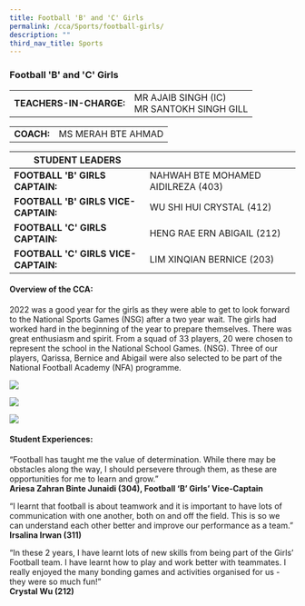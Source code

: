 ```yaml
---
title: Football 'B' and 'C' Girls
permalink: /cca/Sports/football-girls/
description: ""
third_nav_title: Sports
---
```

### Football 'B' and 'C' Girls

|  	|  	|
|---	|---	|
| **TEACHERS-IN-CHARGE:** 	| MR AJAIB SINGH (IC)<br>MR SANTOKH SINGH 	 GILL|

|  	|  	|
|---	|---	|
| **COACH:** 	| MS MERAH BTE AHMAD 	|

| STUDENT LEADERS 	|  	|
|---	|---	|
| **FOOTBALL 'B' GIRLS CAPTAIN:** 	| NAHWAH BTE MOHAMED AIDILREZA (403)	|
| **FOOTBALL 'B' GIRLS VICE-CAPTAIN:** 	| WU SHI HUI CRYSTAL (412)	|
| **FOOTBALL 'C' GIRLS CAPTAIN:** 	| HENG RAE ERN ABIGAIL (212)	|
| **FOOTBALL 'C' GIRLS VICE-CAPTAIN:** 	| LIM XINQIAN BERNICE (203)|

#### Overview of the CCA: 

2022 was a good year for the girls as they were able to get to look forward to the National Sports Games (NSG) after a two year wait. The girls had worked hard in the beginning of the year to prepare themselves. There was great enthusiasm and spirit. From a squad of 33 players, 20 were chosen to represent the school in the National School Games. (NSG). Three of our players, Qarissa, Bernice and Abigail were also selected to be part of the National Football Academy (NFA) programme.  

<img src="https://drive.google.com/uc?export=view&id=1DQqmtVFxa7bCHL1bbG978tZuqJs0CPQp"><BR>

<img src="https://drive.google.com/uc?export=view&id=1ayrilAnxHIloGipN-B_WFY80ychwAJGu"><BR>

<img src="https://drive.google.com/uc?export=view&id=14t-kHgZPdQWwgoQDuuvHdFgcKLudMPCS">















#### Student Experiences:

“Football has taught me the value of determination. While there may be obstacles along the way, I should persevere through them, as these are opportunities for me to learn and grow.” 
<br> **Ariesa Zahran Binte Junaidi (304), Football ‘B’ Girls’ Vice-Captain**

  

“I learnt that football is about teamwork and it is important to have lots of communication with one another, both on and off the field. This is so we can understand each other better and improve our performance as a team.” 
<br> **Irsalina Irwan (311)**

  

“In these 2 years, I have learnt lots of new skills from being part of the Girls’ Football team. I have learnt how to play and work better with teammates. I really enjoyed the many bonding games and activities organised for us - they were so much fun!”
<br>**Crystal Wu (212)**